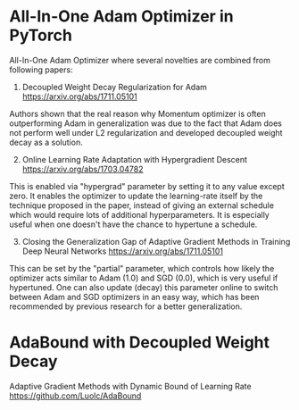 # All-In-One Adam Optimizer in PyTorch

All-In-One Adam Optimizer where several novelties are combined from following papers:

1) Decoupled Weight Decay Regularization for Adam
https://arxiv.org/abs/1711.05101

Authors shown that the real reason why Momentum optimizer is often outperforming Adam in generalization was due to the fact that Adam does not perform well under L2 regularization and developed decoupled weight decay as a solution.

2) Online Learning Rate Adaptation with Hypergradient Descent
https://arxiv.org/abs/1703.04782

This is enabled via "hypergrad" parameter by setting it to any value except zero. It enables the optimizer to update the learning-rate itself by the technique proposed in the paper, instead of giving an external schedule which would require lots of additional hyperparameters. It is especially useful when one doesn't have the chance to hypertune a schedule.

3) Closing the Generalization Gap of Adaptive Gradient Methods in Training Deep Neural Networks
https://arxiv.org/abs/1711.05101

This can be set by the "partial" parameter, which controls how likely the optimizer acts similar to Adam (1.0) and SGD (0.0), which is very useful if hypertuned. One can also update (decay) this parameter online to switch between Adam and SGD optimizers in an easy way, which has been recommended by previous research for a better generalization.

# AdaBound with Decoupled Weight Decay

Adaptive Gradient Methods with Dynamic Bound of Learning Rate
https://github.com/Luolc/AdaBound
